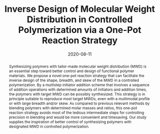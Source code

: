 ---
title: "Inverse Design of Molecular Weight Distribution in Controlled Polymerization via a One-Pot Reaction Strategy"
authors:
- Hong Liu
- Yao-Hong Xue
- 朱有亮
- Feng-Long Gu
- Zhong-Yuan Lu
date: "2020-08-11"
doi: "10.1021/acs.macromol.0c01383"
publication_types: ["期刊文章"]
publication: "Macromolecules"
publication_short: "Macromolecules"
abstract: "Synthesizing polymers with tailor-made molecular weight  distribution (MWD) is an essential step toward better control and design  of functional polymer materials. We propose a novel one-pot reaction  strategy that can facilitate the inverse design of the shape, breadth,  and skew of the MWD in a controlled polymerization. By a multistep  initiator addition scheme that involves a sequence of addition  operations with determined amounts of initiators and addition times, the  polymers with target MWD can be possibly synthesized. This strategy is  in principle suitable to reproduce most target MWDs, even with a  multimodal profile or with large breadth and/or skew. As compared to  previous relevant methods by blending polymers with determined molar  masses and ratios, this one-pot reaction strategy avoids most of the  tedious intermediate steps for controlling precision in blending and  would be more convenient and timesaving. Our study supplies the  inspiration of better control of synthesizing polymers with designated  MWD in controlled polymerization."
url_pdf: "https://doi.org/10.1021/acs.macromol.0c01383"
---